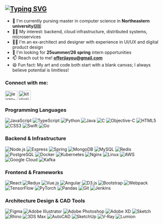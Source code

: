 [![Typing SVG](https://readme-typing-svg.demolab.com?font=Fira+Code&weight=500&size=30&pause=1000&background=0C301A00&width=600&lines=Hi+%F0%9F%91%8B++I'm+Jieyao;A+dreamer+who+codes+and+creates)](https://git.io/typing-svg)
---
- 🏫 I'm currently pursing master in computer science in **Northeastern university🇺🇸**
- 👩‍💻 My interest: backend, cloud infrastructure, distributed systems, microservices
- 👷‍♀️ I'm an ex-architect and designer with experience in UI/UX and digital product design
- 🚀 I'm looking for **25summer/26 spring** intern opportunities
- 📫 Reach out to me! **offerjiayou@gmail.com**
- 😆 Fun fact: My art and code both start with a blank canvas; I always believe potential is limitless!

<h3 align="left">Connect with me:</h3>
<p align="left">
<a href="https://www.linkedin.com/in/jieyao-chen/" target="blank"><img align="center" src="https://raw.githubusercontent.com/rahuldkjain/github-profile-readme-generator/master/src/images/icons/Social/linked-in-alt.svg" alt="jieyao-chen" height="30" width="40" /></a>
<a href="https://instagram.com/kityiuxixi" target="blank"><img align="center" src="https://raw.githubusercontent.com/rahuldkjain/github-profile-readme-generator/master/src/images/icons/Social/instagram.svg" alt="kityiuxixi" height="30" width="40" /></a>
</p>

### Programming Languages
![JavaScript](https://badgen.net/badge/JavaScript/JS/yellow?icon=javascript)
![TypeScript](https://badgen.net/badge/TypeScript/TS/blue?icon=typescript)
![Python](https://badgen.net/badge/Python/Lang/blue?icon=python)
![Java](https://badgen.net/badge/Java/Lang/red?icon=java)
![C](https://badgen.net/badge/C/Lang/blue?icon=c)
![Objective-C](https://badgen.net/badge/Objective-C/iOS/blue?icon=apple)
![HTML5](https://badgen.net/badge/HTML5/HTML/orange?icon=html5)
![CSS3](https://badgen.net/badge/CSS3/CSS/blue?icon=css3)
![Swift](https://badgen.net/badge/Swift/iOS/orange?icon=swift)
![Go](https://badgen.net/badge/Go/Lang/teal?icon=golang)


### Backend & Infrastructure
![Node.js](https://badgen.net/badge/Node.js/JS/green?icon=node)
![Express](https://badgen.net/badge/Express/Node/grey?icon=express)
![Spring](https://badgen.net/badge/Spring/Java/green?icon=spring)
![MongoDB](https://badgen.net/badge/MongoDB/NoSQL/green?icon=mongodb)
![MySQL](https://badgen.net/badge/MySQL/SQL/blue?icon=mysql)
![Redis](https://badgen.net/badge/Redis/Cache/red?icon=redis)
![PostgreSQL](https://badgen.net/badge/PostgreSQL/SQL/blue?icon=postgresql)
![Docker](https://badgen.net/badge/Docker/Container/blue?icon=docker)
![Kubernetes](https://badgen.net/badge/Kubernetes/K8s/blue?icon=kubernetes)
![Nginx](https://badgen.net/badge/Nginx/Server/green?icon=nginx)
![Linux](https://badgen.net/badge/Linux/OS/orange?icon=linux)
![AWS](https://badgen.net/badge/AWS/Cloud/orange?icon=aws)
![Google Cloud](https://badgen.net/badge/GCP/Cloud/blue?icon=gcp)
![Kafka](https://badgen.net/badge/Kafka/Streaming/black?icon=kafka)

### Frontend & Frameworks
![React](https://badgen.net/badge/React/JS/cyan?icon=react)
![Redux](https://badgen.net/badge/Redux/State/purple?icon=redux)
![Vue.js](https://badgen.net/badge/Vue.js/JS/green?icon=vue)
![Angular](https://badgen.net/badge/Angular/JS/red?icon=angular)
![D3.js](https://badgen.net/badge/D3.js/Viz/orange)
![Bootstrap](https://badgen.net/badge/Bootstrap/CSS/purple?icon=bootstrap)
![Webpack](https://badgen.net/badge/Webpack/Bundler/blue?icon=webpack)
![TensorFlow](https://badgen.net/badge/TensorFlow/ML/orange?icon=tensorflow)
![PyTorch](https://badgen.net/badge/PyTorch/ML/red?icon=pytorch)
![Pandas](https://badgen.net/badge/Pandas/Data/blue?icon=pandas)
![Git](https://badgen.net/badge/Git/VCS/red?icon=git)
![Jenkins](https://badgen.net/badge/Jenkins/CI-CD/yellow?icon=jenkins)

### Architecture Design & CAD Tools
![Figma](https://badgen.net/badge/Figma/Design/purple?icon=figma)
![Adobe Illustrator](https://badgen.net/badge/Adobe/Illustrator/orange?icon=adobe)
![Adobe Photoshop](https://badgen.net/badge/Adobe/Photoshop/blue?icon=adobe)
![Adobe XD](https://badgen.net/badge/Adobe/XD/pink?icon=adobe)
![Sketch](https://badgen.net/badge/Sketch/Design/yellow)
![Rhino](https://badgen.net/badge/Rhino/3D/silver)
![3DS Max](https://badgen.net/badge/3DS%20Max/3D/blue)
![AutoCAD](https://badgen.net/badge/AutoCAD/CAD/red)
![SketchUp](https://badgen.net/badge/SketchUp/3D/teal)
![V-Ray](https://badgen.net/badge/V-Ray/Render/grey)
![Lumion](https://badgen.net/badge/Lumion/Render/orange)

